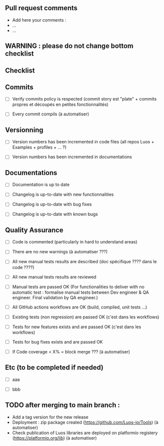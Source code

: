 ## Pull request comments
- Add here your comments :
- ...
- ...



##
## WARNING : please do not change bottom checklist
## Checklist


## Commits
- [ ] Verify commits policy is respected (commit story est "plate" + commits propres et découpés en petites fonctionnalités)
- [ ] Every commit compils (à automatiser)


## Versionning
- [ ] Version numbers has been incremented in code files (all repos Luos + Examples + profiles + ... ?)
- [ ] Version numbers has been incremented in documentations


## Documentations
- [ ] Documentation is up to date
- [ ] Changelog is up-to-date with new functionnalities
- [ ] Changelog is up-to-date with bug fixes
- [ ] Changelog is up-to-date with known bugs


## Quality Assurance
- [ ] Code is commented (particularly in hard to understand areas)
- [ ] There are no new warnings (à automatiser ???)
- [ ] All new manual tests results are described (doc spécifique ???? dans le code ????)
- [ ] All new manual tests results are reviewed
- [ ] Manual tests are passed OK (For functionalities to deliver with no automatic test : formalise manual tests between  Dev engineer & QA engineer. Final validation by QA engineer.)
- [ ] All GitHub actions workflows are OK (build, compiled, unit tests ...)
- [ ] Existing tests (non regression) are passed OK (c'est dans les workflows)
- [ ] Tests for new features exists and are passed OK (c'est dans les workflows)
- [ ] Tests for bug fixes exists and are passed OK
- [ ] If Code coverage < X% = block merge ??? (à automatiser)


## Etc (to be completed if needed)
- [ ] aaa
- [ ] bbb


## TODO after merging to main branch :
- Add a tag version for the new release
- Deployment : zip package created (https://github.com/Luos-io/Tools) (à automatiser) 
- Check publication of Luos libraries are deployed on platformio registery (https://platformio.org/lib) (à automatiser)

